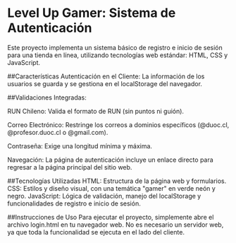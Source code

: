 # Level Up Gamer: Sistema de Autenticación
Este proyecto implementa un sistema básico de registro e inicio de sesión para una tienda en línea, utilizando tecnologías web estándar: HTML, CSS y JavaScript.

##Características
Autenticación en el Cliente: La información de los usuarios se guarda y se gestiona en el localStorage del navegador.

##Validaciones Integradas:

RUN Chileno: Valida el formato de RUN (sin puntos ni guión).

Correo Electrónico: Restringe los correos a dominios específicos (@duoc.cl, @profesor.duoc.cl o @gmail.com).

Contraseña: Exige una longitud mínima y máxima.

Navegación: La página de autenticación incluye un enlace directo para regresar a la página principal del sitio web.

##Tecnologías Utilizadas
HTML: Estructura de la página web y formularios.
CSS: Estilos y diseño visual, con una temática "gamer" en verde neón y negro.
JavaScript: Lógica de validación, manejo del localStorage y funcionalidades de registro e inicio de sesión.

##Instrucciones de Uso
Para ejecutar el proyecto, simplemente abre el archivo login.html en tu navegador web. No es necesario un servidor web, ya que toda la funcionalidad se ejecuta en el lado del cliente.
